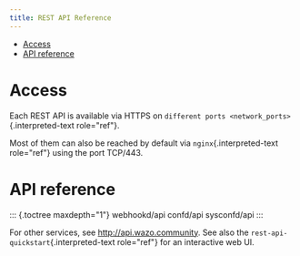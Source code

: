 ```yaml
---
title: REST API Reference
---
```


-   [Access](#access)
-   [API reference](#api-reference)

Access
======

Each REST API is available via HTTPS on
`different ports <network_ports>`{.interpreted-text role="ref"}.

Most of them can also be reached by default via
`nginx`{.interpreted-text role="ref"} using the port TCP/443.

API reference
=============

::: {.toctree maxdepth="1"}
webhookd/api confd/api sysconfd/api
:::

For other services, see <http://api.wazo.community>. See also the
`rest-api-quickstart`{.interpreted-text role="ref"} for an interactive
web UI.
